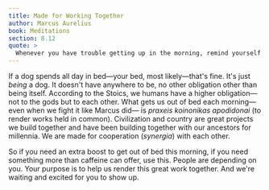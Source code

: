 ```yaml
---
title: Made for Working Together
author: Marcus Aurelius
book: Meditations
section: 8.12
quote: >
  Whenever you have trouble getting up in the morning, remind yourself that you've been made by nature for the purpose of working with others, whereas even unthinking animals share sleeping. And it's our own natural purpose that is more fitting and more satisfying.
---
```


If a dog spends all day in bed—your bed, most likely—that's fine. It's just _being_ a dog. It doesn't have anywhere to be, no other obligation other than being itself. According to the Stoics, we humans have a higher obligation—not to the gods but to each other. What gets us out of bed each morning—even when we fight it like Marcus did— is _praxeis koinonikas apodidonai_ (to render works held in common). Civilization and country are great projects we build together and have been building together with our ancestors for millennia. We are made for cooperation (_synergia_) with each other.

So if you need an extra boost to get out of bed this morning, if you need something more than caffeine can offer, use this. People are depending on you. Your purpose is to help us render this great work together. And we're waiting and excited for you to show up.
